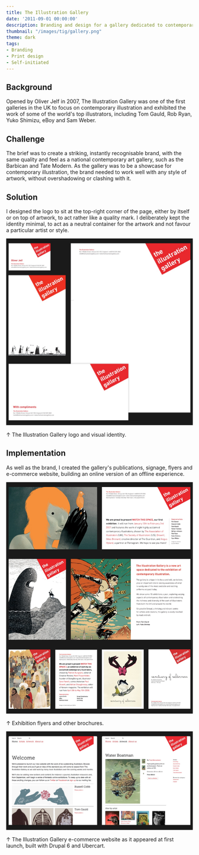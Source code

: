 ```yaml
---
title: The Illustration Gallery
date: '2011-09-01 00:00:00'
description: Branding and design for a gallery dedicated to contemporary illustration.
thumbnail: "/images/tig/gallery.png"
theme: dark
tags:
- Branding
- Print design
- Self-initiated
---
```


## Background

Opened by Oliver Jelf in 2007, The Illustration Gallery was one of the first galleries in the UK to focus on contemporary illustration and exhibited the work of some of the world's top illustrators, including Tom Gauld, Rob Ryan, Yuko Shimizu, eBoy and Sam Weber. 

## Challenge

The brief was to create a striking, instantly recognisable brand, with the same quality and feel as a national contemporary art gallery, such as the Barbican and Tate Modern. As the gallery was to be a showcase for contemporary illustration, the brand needed to work well with any style of artwork, without overshadowing or clashing with it.

## Solution

I designed the logo to sit at the top-right corner of the page, either by itself or on top of artwork, to act rather like a quality mark. I deliberately kept the identity minimal, to act as a neutral container for the artwork and not favour a particular artist or style.

<img src="/images/illogallery1.jpg" class="wide">

<p class="caption">↑ The Illustration Gallery logo and visual identity.</p>

## Implementation

As well as the brand, I created the gallery's publications, signage, flyers and e-commerce website, building an online version of an offline experience.

<img src="/images/illogallery2.jpg" class="wide">

<p class="caption">↑ Exhibition flyers and other brochures.</p>


<img src="/images/illogallery3.jpg" class="wide">

<p class="caption">↑ The Illustration Gallery e-commerce website as it appeared at first launch, built with Drupal 6 and Ubercart.</p>